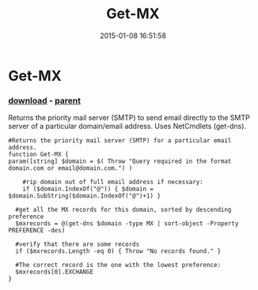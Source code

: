 ﻿---
pid:            5674
poster:         irvingriveramx
title:          Get-MX
date:           2015-01-08 16:51:58
format:         posh
parent:         5672
parent:         5672

---

# Get-MX

### [download](5674.ps1) - [parent](5672.md)

Returns the priority mail server (SMTP) to send email directly to the SMTP server of a particular domain/email address.  Uses NetCmdlets (get-dns).

```posh
#Returns the priority mail server (SMTP) for a particular email address.
function Get-MX {
param([string] $domain = $( Throw "Query required in the format domain.com or email@domain.com.") )
	
	#rip domain out of full email address if necessary:
	if ($domain.IndexOf("@")) { $domain = $domain.SubString($domain.IndexOf("@")+1) } 
	  	
  #get all the MX records for this domain, sorted by descending preference 
  $mxrecords = @(get-dns $domain -type MX | sort-object -Property PREFERENCE -des)
  
  #verify that there are some records
  if ($mxrecords.Length -eq 0) { Throw "No records found." }
  	
  #The correct record is the one with the lowest preference:
  $mxrecords[0].EXCHANGE
}
```
